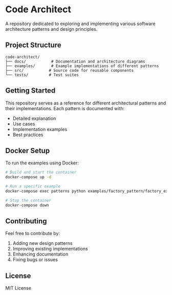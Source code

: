 # Code Architect

A repository dedicated to exploring and implementing various software architecture patterns and design principles.

## Project Structure

```
code-architect/
├── docs/           # Documentation and architecture diagrams
├── examples/       # Example implementations of different patterns
├── src/           # Source code for reusable components
└── tests/         # Test suites
```

## Getting Started

This repository serves as a reference for different architectural patterns and their implementations. Each pattern is documented with:
- Detailed explanation
- Use cases
- Implementation examples
- Best practices

## Docker Setup

To run the examples using Docker:

```bash
# Build and start the container
docker-compose up -d

# Run a specific example
docker-compose exec patterns python examples/factory_pattern/factory_example.py

# Stop the container
docker-compose down
```

## Contributing

Feel free to contribute by:
1. Adding new design patterns
2. Improving existing implementations
3. Enhancing documentation
4. Fixing bugs or issues

## License

MIT License
